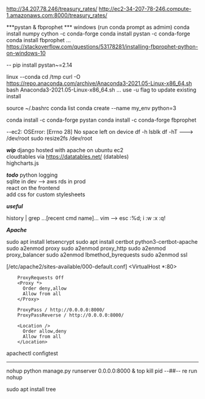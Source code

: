 http://34.207.78.246/treasury_rates/
http://ec2-34-207-78-246.compute-1.amazonaws.com:8000/treasury_rates/


***pystan & fbprophet ***
windows (run conda prompt as admim)
conda install numpy cython -c conda-forge
conda install pystan -c conda-forge
conda install fbprophet
...
https://stackoverflow.com/questions/53178281/installing-fbprophet-python-on-windows-10



--
pip install pystan~=2.14

linux
--conda
cd /tmp
curl -O https://repo.anaconda.com/archive/Anaconda3-2021.05-Linux-x86_64.sh
bash Anaconda3-2021.05-Linux-x86_64.sh
... use -u flag to update existing install

source ~/.bashrc
conda list
conda create --name my_env python=3

conda install -c conda-forge pystan
conda install -c conda-forge fbprophet

--ec2: OSError: [Errno 28] No space left on device
df -h
lsblk
df -hT   ---> /dev/root
sudo resize2fs /dev/root
<Reboot ec2 instance after adding storage to volume>

***wip***
django hosted with apache on ubuntu ec2<br>
cloudtables via https://datatables.net/ (datables)<br>
highcharts.js<br>

***todo***
python logging<br>
sqlite in dev --> aws rds in prod<br>
react on the frontend<br>
add css for custom stylesheets

***useful***

history | grep ...[recent cmd name]...
vim --> esc :%d; i :w  :x  :q!


***Apache***

sudo apt install letsencrypt
sudo apt install certbot python3-certbot-apache
sudo a2enmod proxy
sudo a2enmod proxy_http
sudo a2enmod proxy_balancer
sudo a2enmod lbmethod_byrequests 
sudo a2enmod ssl

[/etc/apache2/sites-available/000-default.conf]
<VirtualHost *:80>
        <!-- ServerName example.com
        ServerAlias www.example.com
        ServerAdmin webmaster@example.com
        ErrorLog ${APACHE_LOG_DIR}/error.log
        CustomLog ${APACHE_LOG_DIR}/access.log combined -->

        ProxyRequests Off
        <Proxy *>
          Order deny,allow
          Allow from all
        </Proxy>
        
        ProxyPass / http://0.0.0.0:8000/
        ProxyPassReverse / http://0.0.0.0:8000/

        <Location />
          Order allow,deny
          Allow from all
        </Location>

</VirtualHost>



apachectl configtest

---
nohup python manage.py runserver 0.0.0.0:8000 &
top 
kill pid --##--
re run nohup

sudo apt install tree